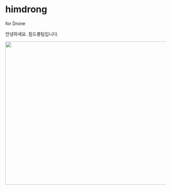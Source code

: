 # himdrong
 for Drone

안녕하세요. 힘드롱팀입니다.

<img src="https://user-images.githubusercontent.com/55373132/114870547-413d7700-9e33-11eb-98ba-47289adfcd19.jpg" width="600" height="450">
